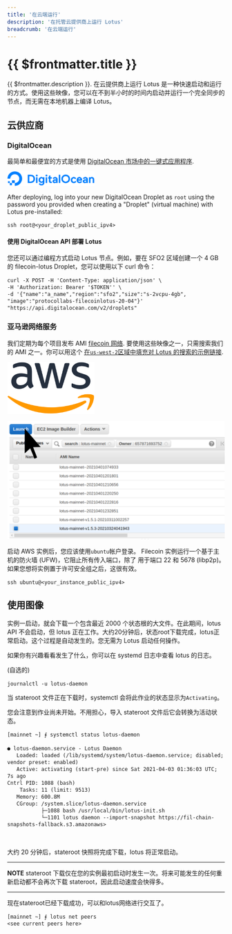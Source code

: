 ```yaml
---
title: '在云端运行'
description: '在托管云提供商上运行 Lotus'
breadcrumb: '在云端运行'
---
```


# {{ $frontmatter.title }}

{{ $frontmatter.description }}. 在云提供商上运行 Lotus 是一种快速启动和运行的方式。使用这些映像，您可以在不到半小时的时间内启动并运行一个完全同步的节点，而无需在本地机器上编译 Lotus。

## 云供应商

### DigitalOcean

最简单和最便宜的方式是使用 [DigitalOcean 市场中的一键式应用程序](https://marketplace.digitalocean.com/apps/filecoin-lotus).

<a href="https://marketplace.digitalocean.com/apps/filecoin-lotus" alt="DigitalOcean Logo"><img src="../images/cloud/digitalocean-logo.svg" style="max-width: 40%; cursor: hand !important;"/></a>

After deploying, log into your new DigitalOcean Droplet as `root` using the password you provided when creating a "Droplet" (virtual machine) with Lotus pre-installed:

```
ssh root@<your_droplet_public_ipv4>
```

#### 使用 DigitalOcean API 部署 Lotus

您还可以通过编程方式启动 Lotus 节点。例如，要在 SFO2 区域创建一个 4 GB 的 filecoin-lotus Droplet，您可以使用以下 curl 命令：

```
curl -X POST -H 'Content-Type: application/json' \
-H 'Authorization: Bearer '$TOKEN'' \
-d '{"name":"a_name","region":"sfo2","size":"s-2vcpu-4gb",
"image":"protocollabs-filecoinlotus-20-04"}'  "https://api.digitalocean.com/v2/droplets"
```

### 亚马逊网络服务

我们定期为每个项目发布 AMI [filecoin 网络](https://network.filecoin.io/). 要使用这些映像之一，只需搜索我们的 AMI 之一。你可以用这个 [在`us-west-2`区域中填充对 Lotus 的搜索的示例链接](https://us-west-2.console.aws.amazon.com/ec2/v2/home?region=us-west-2#Images:visibility=public-images;search=lotus-mainnet;ownerAlias=657871693752;sort=name).

<a href="https://us-west-2.console.aws.amazon.com/ec2/v2/home?region=us-west-2#Images:visibility=public-images;search=lotus-mainnet;ownerAlias=657871693752;sort=name" alt="AWS Logo"><img src="../images/cloud/aws-logo.svg" style="max-width: 40%; cursor: hand !important;"/></a>

![启动-filecoin-ami](../images/cloud/aws-launch-ami.png)

启动 AWS 实例后，您应该使用`ubuntu`帐户登录。
Filecoin 实例运行一个基于主机的防火墙 (UFW)，它阻止所有传入端口，除了
用于端口 22 和 5678 (libp2p)。如果您想将实例置于许可安全组之后，这很有效。

```
ssh ubuntu@<your_instance_public_ipv4>
```

## 使用图像

实例一启动，就会下载一个包含最近 2000 个状态根的大文件。在此期间，lotus API 不会启动，但 lotus 正在工作。大约20分钟后，状态root下载完成，lotus正常启动。这个过程是自动发生的。您无需为 Lotus 启动任何操作。

如果你有兴趣看看发生了什么，你可以在 systemd 日志中查看 lotus 的日志。

(自选的)

```
journalctl -u lotus-daemon
```

当 stateroot 文件正在下载时，systemctl 会将此作业的状态显示为`Activating`。

您会注意到作业尚未开始。不用担心，导入 stateroot 文件后它会转换为活动状态。

```
[mainnet ~] ⨎ systemctl status lotus-daemon

● lotus-daemon.service - Lotus Daemon
   Loaded: loaded (/lib/systemd/system/lotus-daemon.service; disabled; vendor preset: enabled)
   Active: activating (start-pre) since Sat 2021-04-03 01:36:03 UTC; 7s ago
Cntrl PID: 1088 (bash)
    Tasks: 11 (limit: 9513)
   Memory: 600.8M
   CGroup: /system.slice/lotus-daemon.service
           ├─1088 bash /usr/local/bin/lotus-init.sh
           └─1101 lotus daemon --import-snapshot https://fil-chain-snapshots-fallback.s3.amazonaws>



```

大约 20 分钟后，stateroot 快照将完成下载，lotus 将正常启动。

---

**NOTE**
stateroot 下载仅在您的实例最初启动时发生一次。将来可能发生的任何重新启动都不会再次下载 stateroot，因此启动速度会快得多。

---

现在stateroot已经下载成功，可以和lotus网络进行交互了。

```
[mainnet ~] ⨎ lotus net peers
<see current peers here>
```
